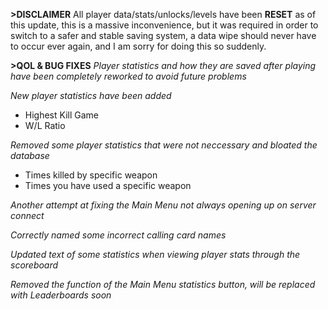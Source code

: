 **>DISCLAIMER**
All player data/stats/unlocks/levels have been **RESET** as of this update, this is a massive inconvenience, but it was required in order to switch to a safer and stable saving system, a data wipe should never have to occur ever again, and I am sorry for doing this so suddenly.

**>QOL & BUG FIXES**
*Player statistics and how they are saved after playing have been completely reworked to avoid future problems*

*New player statistics have been added*
- Highest Kill Game
- W/L Ratio

*Removed some player statistics that were not neccessary and bloated the database*
- Times killed by specific weapon
- Times you have used a specific weapon

*Another attempt at fixing the Main Menu not always opening up on server connect*

*Correctly named some incorrect calling card names*

*Updated text of some statistics when viewing player stats through the scoreboard*

*Removed the function of the Main Menu statistics button, will be replaced with Leaderboards soon*